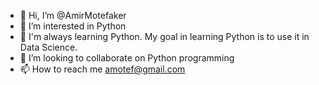 - 👋 Hi, I’m @AmirMotefaker
- 👀 I’m interested in Python
- 🌱 I'm always learning Python. My goal in learning Python is to use it in Data Science.
- 💞️ I’m looking to collaborate on Python programming
- 📫 How to reach me amotef@gmail.com

<!---
AmirMotefaker/AmirMotefaker is a ✨ special ✨ repository because its `README.md` (this file) appears on your GitHub profile.
You can click the Preview link to take a look at your changes.
--->
